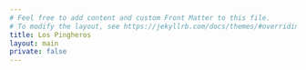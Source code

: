 ```yaml
---
# Feel free to add content and custom Front Matter to this file.
# To modify the layout, see https://jekyllrb.com/docs/themes/#overriding-theme-defaults
title: Los Pingheros
layout: main
private: false
---
```


